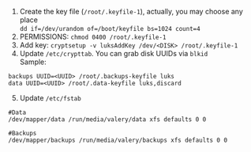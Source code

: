 1. Create the key file (`/root/.keyfile-1`), actually, you may choose any place  
`dd if=/dev/urandom of=/boot/keyfile bs=1024 count=4`
2. PERMISSIONS: `chmod 0400 /root/.keyfile-1`  
3. Add key: `cryptsetup -v luksAddKey /dev/<DISK> /root/.keyfile-1`  
4. Update `/etc/crypttab`. You can grab disk UUIDs via `blkid`    
Sample:
```
backups UUID=<UUID> /root/.backups-keyfile luks
data UUID=<UUID> /root/.data-keyfile luks,discard
```
5. Update `/etc/fstab`
```
#Data
/dev/mapper/data /run/media/valery/data xfs defaults 0 0

#Backups
/dev/mapper/backups /run/media/valery/backups xfs defaults 0 0
```
